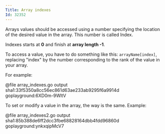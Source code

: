 ```yaml
---
Title: Array indexes
Id: 32352
---
```

Arrays values should be accessed using a number specifying the location of the desired value in the array. This number is called Index.

Indexes starts at **0** and finish at **array length -1**.

To access a value, you have to do something like this: `arrayName[index]`, replacing "index" by the number corresponding to the rank of the value in your array.

For example:

@file array_indexes.go output sha1:33f5350a8cc56ec861d63ae233ab9295f6a9914d goplayground:6XD0m-9WltV


To set or modify a value in the array, the way is the same.
Example:

@file array_indexes2.go output sha1:85b388de6ff2dcc3fbe68828164dbb4fdd96860d goplayground:ynkxqipMcV7
